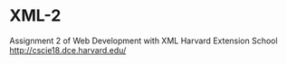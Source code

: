 # XML-2
Assignment 2 of Web Development with XML Harvard Extension School http://cscie18.dce.harvard.edu/
